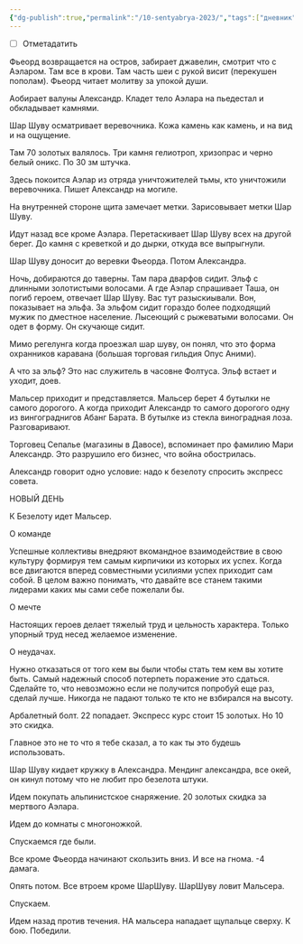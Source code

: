 ```yaml
---
{"dg-publish":true,"permalink":"/10-sentyabrya-2023/","tags":["дневник"]}
---
```


- [ ] Отметадатить

Фьеорд возвращается на остров, забирает джавелин, смотрит что с Аэларом. Там все в крови. Там часть шеи с рукой висит (перекушен пополам). Фьеорд читает молитву за упокой души.

Аобирает валуны Александр. Кладет тело Аэлара на пьедестал и обкладывает камнями. 

Шар Шуву осматривает веревочника. Кожа камень как камень, и на вид и на ощущение.

Там 70 золотых валялось. Три камня гелиотроп, хризопрас и черно белый оникс. По 30 зм штучка.

Здесь покоится Аэлар из отряда уничтожителей тьмы, кто уничтожили веревочника. Пишет Александр на могиле.

На внутренней стороне щита замечает метки. Зарисовывает метки Шар Шуву.

Идут назад все кроме Аэлара. Перетаскивает Шар Шуву всех на другой берег. До камня с креветкой и до дырки, откуда все выпрыгнули.

Шар Шуву доносит до веревки Фьеорда. Потом Александра.

Ночь, добираются до таверны. Там пара дварфов сидит. Эльф с длинными золотистыми волосами. А где Аэлар спрашивает Таша, он погиб героем, отвечает Шар Шуву. Вас тут разыскиывали. Вон, показывает на эльфа. За эльфом сидит гораздо более подходящий мужик по дместное население. Лысеющий с рыжеватыми волосами. Он одет в форму. Он скучающе сидит.

Мимо регелунга когда проезжал шар шуву, он понял, что это форма охранников каравана (большая торговая гильдия Опус Аними).

А что за эльф? Это нас служитель в часовне Фолтуса. Эльф встает и уходит, доев.

Мальсер приходит и представляется. Мальсер берет 4 бутылки не самого дорогого. А когда приходит Александр то самого дорогого одну из вингограднигов Абанг Барата. В бутылке из стекла виноградная лоза. Разговаривают.

Торговец Сепалье (магазины в Давосе), вспоминает про фамилию Мари Александр. Это разрушило его бизнес, что война обострилась.

Александр говорит одно условие: надо к безелоту спросить экспресс совета.

НОВЫЙ ДЕНЬ

К Безелоту идет Мальсер.

О команде

Успешные коллективы внедряют вкомандное взаимодействие в свою культуру формируя тем самым кирпичики из которых их успех. Когда все двигаются вперед совместными усилиями успех приходит сам собой. В целом важно понимать, что давайте все станем такими лидерами каких мы сами себе пожелали бы.

О мечте

Настоящих героев делает тяжелый труд и цельность характера. Только упорный труд несед желаемое изменение.

О неудачах.

Нужно отказаться от того кем вы были чтобы стать тем кем вы хотите быть. Самый надежный способ потерпеть поражение это сдаться.  Сделайте то, что невозможно если не получится попробуй еще раз, сделай лучше. Никогда не падают только те кто не взбирался на высоту.

Арбалетный болт. 22 попадает. Экспресс курс стоит 15 золотых. Но 10 это скидка.

Главное это не то что я тебе сказал, а то как ты это будешь использовать.

Шар Шуву кидает кружку в Александра. Мендинг александра, все окей, он кинул потому что не любит про безелота штуки.

Идем покупать альпинистское снаряжение. 20 золотых скидка за мертвого Аэлара.

Идем до комнаты с многоножкой.

Спускаемся где были.

Все кроме Фьеорда начинают скользить вниз. И все на гнома. -4 дамага.

Опять потом. Все втроем кроме ШарШуву. ШарШуву ловит Мальсера.

Спускаем.

Идем назад против течения. НА мальсера нападает щупальце сверху. К бою. Победили.